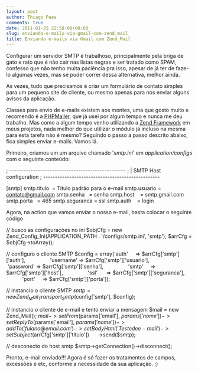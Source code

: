 ```yaml
---
layout: post
author: Thiago Paes
comments: true
date: 2011-01-25 22:58:00+00:00
slug: enviando-e-mails-via-gmail-com-zend_mail
title: Enviando e-mails via Gmail com Zend_Mail
---
```


Configurar um servidor SMTP é trabalhoso, principalmente pela briga de gato e rato que é não cair nas listas negras e ser tratado como SPAM, confesso que não tenho muita paciência pra isso, apesar de já ter de faze-lo algumas vezes, mas se puder correr dessa alternativa, melhor ainda.

As vezes, tudo que precisamos é criar um formulário de contato simples para um pequeno site de cliente, ou mesmo apenas para nos enviar alguns avisos da aplicação. 




Classes para envio de e-mails existem aos montes, uma que gosto muito e recomendo é a [PHPMailer](http://phpmailer.worxware.com/), que já usei por algum tempo e nunca me deu trabalho. Mas como a algum tempo venho utilizando a [Zend Framework](http://framework.zend.com/) em meus projetos, nada melhor do que utilizar o módulo já incluso na mesma para esta tarefa não é mesmo? Seguindo o passo a passo descrito abaixo, fica simples enviar e-mails. Vamos lá.




Primeiro, criamos um um arquivo chamado '_smtp.ini_' em _application/configs_ com o seguinte conteúdo:

; -------------------------------------------------
; | SMTP Host configuration
; -------------------------------------------------


[smtp]
smtp.titulo  = Título padrão para o e-mail
smtp.usuario = contato@gmail.com
smtp.senha   = senha
smtp.host    = smtp.gmail.com
smtp.porta   = 465
smtp.seguranca = ssl
smtp.auth    = login


Agora, na action que vamos enviar o nosso e-mail, basta colocar o seguinte código



// busco as configurações no ini
$objCfg = new Zend_Config_Ini(APPLICATION_PATH . '/configs/smtp.ini', 'smtp');
$arrCfg = $objCfg->toArray();

// configuro o cliente SMTP
$config = array('auth'     => $arrCfg['smtp']['auth'],
                'username' => $arrCfg['smtp']['usuario'],
                'password' => $arrCfg['smtp']['senha'],
                'smtp'     => $arrCfg['smtp']['host'],
                'ssl'      => $arrCfg['smtp']['seguranca'],
                'port'     => $arrCfg['smtp']['porta']);

// instancio o cliente SMTP
$smtp = new Zend_Mail_Transport_Smtp($config['smtp'], $config);

// instancio o cliente de e-mail e tento enviar a mensagem
$mail = new Zend_Mail();
$mail->setFrom($params['email'], $params['nome'])
     ->setReplyTo($params['email'], $params['nome'])
     ->addTo('fulano@email.com')
     ->setBodyHtml('Teste de e-mail')
     ->setSubject($arrCfg['smtp']['titulo'])
     ->send($smtp);

// desconecto do host smtp
$smtp->getConnection()->disconnect();




Pronto, e-mail enviado!!! Agora é só fazer os tratamentos de campos, excessões e etc, conforme a necessidade da sua aplicação. ;)
